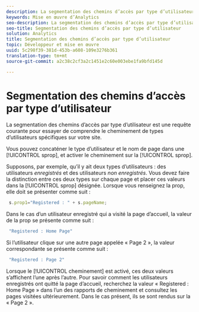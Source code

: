 ```yaml
---
description: La segmentation des chemins d’accès par type d’utilisateur est une requête courante pour essayer de comprendre le cheminement de types d’utilisateurs spécifiques sur votre site.
keywords: Mise en œuvre d’Analytics
seo-description: La segmentation des chemins d’accès par type d’utilisateur est une requête courante pour essayer de comprendre le cheminement de types d’utilisateurs spécifiques sur votre site.
seo-title: Segmentation des chemins d’accès par type d’utilisateur
solution: Analytics
title: Segmentation des chemins d’accès par type d’utilisateur
topic: Développeur et mise en œuvre
uuid: 5c298f39-381d-453b-a608-109e3276b361
translation-type: tm+mt
source-git-commit: a2c38c2cf3a2c1451e2c60e003ebe1fa9bfd145d

---
```



# Segmentation des chemins d’accès par type d’utilisateur

La segmentation des chemins d’accès par type d’utilisateur est une requête courante pour essayer de comprendre le cheminement de types d’utilisateurs spécifiques sur votre site.

Vous pouvez concaténer le type d’utilisateur et le nom de page dans une [!UICONTROL sprop], et activer le cheminement sur la [!UICONTROL sprop].

Supposons, par exemple, qu’il y ait deux types d’utilisateurs : des utilisateurs _enregistrés_ et des utilisateurs _non enregistrés_. Vous devez faire la distinction entre ces deux types sur chaque page et placer ces valeurs dans la [!UICONTROL sprop] désignée. Lorsque vous renseignez la prop, elle doit se présenter comme suit :

```js
 s.prop1="Registered : " + s.pageName;
```

Dans le cas d’un utilisateur enregistré qui a visité la page d’accueil, la valeur de la prop se présente comme suit :

```js
 "Registered : Home Page"
```

Si l’utilisateur clique sur une autre page appelée « Page 2 », la valeur correspondante se présente comme suit :

```js
 "Registered : Page 2"
```

Lorsque le [!UICONTROL cheminement] est activé, ces deux valeurs s’affichent l’une après l’autre. Pour savoir comment les utilisateurs enregistrés ont quitté la page d’accueil, recherchez la valeur « Registered : Home Page » dans l’un des rapports de cheminement et consultez les pages visitées ultérieurement. Dans le cas présent, ils se sont rendus sur la « Page 2 ».
